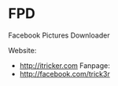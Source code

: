 # FPD
Facebook Pictures Downloader

Website: 
- http://itricker.com
Fanpage:
- http://facebook.com/trick3r
